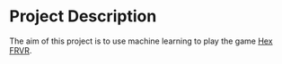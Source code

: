 # Project Description
The aim of this project is to use machine learning to play the game [Hex FRVR](https://hex.frvr.com/).




